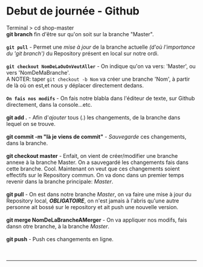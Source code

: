 # Debut de journée - Github

Terminal > cd shop-master <br/>
**git branch** fin d'être sur qu'on soit sur la branche "Master".<br/>
<br/>
**`git pull`** - Permet une *mise à jour* de la branche actuelle *(d'où l'importance du 'git branch')* du Repository présent en local sur notre ordi.<br/>
<br/>
**`git checkout NomDeLaOuOnVeutAller`** - On indique qu'on va vers: 'Master', ou vers 'NomDeMaBranche'. <br/>
A NOTER: taper `git checkout -b Nom` va créer une branche 'Nom', à partir de là où on est,et nous y déplacer directement dedans.<br/>
<br/>
**`On fais nos modifs`** - On fais notre blabla dans l'éditeur de texte, sur Github directement, dans la console...etc.<br/>
<br/>
**git add .** - Afin d'*ajouter* tous (.) les changements, de la branche dans lequel on se trouve.<br/>
<br/>
**git commit -m "là je viens de commit"** - *Sauvegarde* ces changements, dans la branche.<br/>
<br/>
**git checkout master** - Enfait, on vient de créer/modifier une branche annexe à la branche Master. On a sauvegardé les changements fais dans cette branche. Cool. Maintenant on veut que ces changements soient effectifs sur le Repository commun. On va donc dans un premier temps revenir dans la branche principale: *Master*.<br/>
<br/>
**git pull** - On est dans notre branche *Master*, on va faire une mise à jour du Repository local, _**OBLIGATOIRE**_, on n'est jamais à l'abris qu'une autre personne ait bossé sur le repository et ait push une nouvelle version.<br/>
<br/>
**git merge NomDeLaBrancheAMerger** - On va appliquer nos modifs, fais dansn otre branche, à la branche *Master*.<br/>
<br/>
**git push** - Push ces changements en ligne.<br/>
<br/>
<br/>
***




